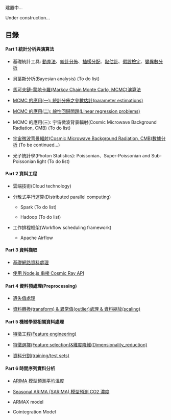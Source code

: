 建置中...

Under construction...

## 目錄
#### Part 1 統計分析與演算法

- 基礎統計工具: [動差法](https://nbviewer.jupyter.org/github/yeh8211TK/data_analysis/blob/master/Moment.ipynb)、[統計分佈](https://nbviewer.jupyter.org/github/yeh8211TK/data_analysis/blob/master/Statistical_distributions.ipynb)、[抽樣分配](https://nbviewer.jupyter.org/github/yeh8211TK/data_analysis/blob/master/Sampling_distributions.ipynb)、[點估計](https://nbviewer.jupyter.org/github/yeh8211TK/data_analysis/blob/master/Point_estimation.ipynb)、[假設檢定](https://nbviewer.jupyter.org/github/yeh8211TK/data_analysis/blob/master/Hypothesis_testing.ipynb)、[變異數分析](https://nbviewer.jupyter.org/github/yeh8211TK/data_analysis/blob/master/Analysis_Of_Variance%20(ANOVA).ipynb)

- 貝葉斯分析(Bayesian analysis) (To do list)

- [馬可夫鏈-蒙地卡羅(Markov Chain Monte Carlo, MCMC)演算法](https://nbviewer.jupyter.org/github/yeh8211TK/data_analysis/blob/master/Markov_Chain_Monte_Carlo%20(MCMC).ipynb)

- [MCMC 的應用(一): 統計分佈之參數估計(parameter estimations)](https://nbviewer.jupyter.org/github/yeh8211TK/data_analysis/blob/master/MCMC_Sunspots.ipynb)

- [MCMC 的應用(二): 線性回歸問題(Linear regression problems)](https://nbviewer.jupyter.org/github/yeh8211TK/data_analysis/blob/master/MCMC_LR.ipynb)

- MCMC 的應用(三): 宇宙微波背景輻射(Cosmic Microwave Background Radiation, CMB) (To do list)

- [宇宙微波背景輻射(Cosmic Microwave Background Radiation, CMB)數據分析](https://nbviewer.jupyter.org/github/yeh8211TK/data_analysis/blob/master/CMB_data_analysis.ipynb) (To be continued...)

- 光子統計學(Photon Statistics): Poissonian、Super-Poissonian and Sub-Poissonian light (To do list)

#### Part 2 資料工程

- 雲端技術(Cloud technology)

- 分散式平行運算(Distributed parallel computing)

  - Spark (To do list)

  - Hadoop (To do list)

- 工作排程框架(Workflow scheduling framework)

  - Apache Airflow

#### Part 3 資料擷取

- [基礎網路資料處理](https://github.com/yeh8211TK/data_analysis/tree/master/WebDataProcessing)

- [使用 Node.js 串接 Cosmic Ray API](https://github.com/yeh8211TK/data_analysis/tree/master/CosmicRayAPI)

#### Part 4 資料預處理(Preprocessing)

- [遺失值處理](https://nbviewer.jupyter.org/github/yeh8211TK/data_analysis/blob/master/DataPreprocessing/Missing_data.ipynb)

- [資料轉換(transform) & 異常值(outlier)處理 & 資料縮放(scaling)](https://nbviewer.jupyter.org/github/yeh8211TK/data_analysis/blob/master/DataPreprocessing/Transform_Outlier_Scaling.ipynb)

#### Part 5 機械學習相關資料處理

- [特徵工程(Feature engineering)](https://nbviewer.jupyter.org/github/yeh8211TK/data_analysis/blob/master/MLDataProcessing/Feature_engineering.ipynb)

- [特徵選擇(Feature selection)&維度降維(Dimensionality_reduction)](https://nbviewer.jupyter.org/github/yeh8211TK/data_analysis/blob/master/MLDataProcessing/Feature_selection%26Dimensionality_reduction.ipynb)

- [資料分割(training/test sets)](https://nbviewer.jupyter.org/github/yeh8211TK/data_analysis/blob/master/MLDataProcessing/Training_Test_Split.ipynb)

#### Part 6 時間序列資料分析

- [ARIMA 模型預測平均溫度](https://nbviewer.jupyter.org/github/yeh8211TK/data_analysis/blob/master/TimeSeriesAnalysis/ARIMA.ipynb)

- [Seasonal ARIMA (SARIMA) 模型預測 CO2 濃度](https://nbviewer.jupyter.org/github/yeh8211TK/data_analysis/blob/master/TimeSeriesAnalysis/Seasonal_ARIMA_Model.ipynb)

- ARMAX model

- Cointegration Model
